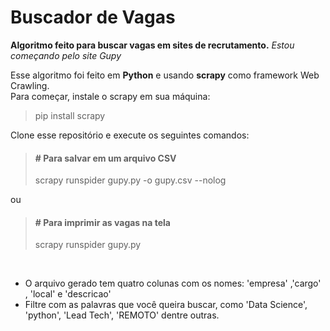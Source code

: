 # Buscador de Vagas
**Algoritmo feito para buscar vagas em sites de recrutamento.**
*Estou começando pelo site Gupy*

Esse algoritmo foi feito em **Python** e usando **scrapy** como framework Web Crawling.<br>
Para começar, instale o scrapy em sua máquina:<br>

> pip install scrapy

Clone esse repositório e execute os seguintes comandos:

>#### # Para salvar em um arquivo CSV <br>
> scrapy runspider gupy.py -o gupy.csv --nolog

ou

>#### # Para imprimir as vagas na tela <br>
> scrapy runspider gupy.py

<br>

* O arquivo gerado tem quatro colunas com os nomes: 'empresa' ,'cargo' , 'local' e 'descricao' 
* Filtre com as palavras que você queira buscar, como 'Data Science', 'python', 'Lead Tech', 'REMOTO' dentre outras.
